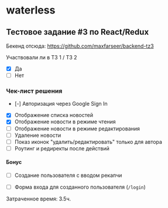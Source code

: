 # waterless

## Тестовое задание #3 по React/Redux

Бекенд отсюда: https://github.com/maxfarseer/backend-tz3

Участвовали ли в ТЗ 1 / ТЗ 2
- [x] Да
- [ ] Нет
  
### Чек-лист решения

- [-] Авторизация через Google Sign In
- [x] Отображение списка новостей
- [x] Отображение новости в режиме чтения
- [ ] Отображение новости в режиме редактирования
- [ ] Удаление новости
- [ ] Показ иконок "удалить/редактировать" только для автора
- [ ] Роутинг и редиректы после действий

#### Бонус

- [ ] Создание пользователя с вводом рекапчи
- [ ] Форма входа для созданного пользователя (`/login`)


Затраченное время: 3.5ч.